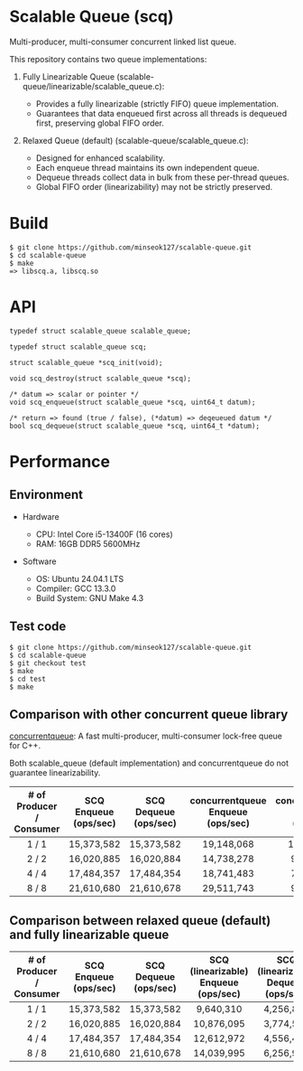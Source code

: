 # Scalable Queue (scq)

Multi-producer, multi-consumer concurrent linked list queue.

This repository contains two queue implementations:

1. Fully Linearizable Queue (scalable-queue/linearizable/scalable_queue.c):
	- Provides a fully linearizable (strictly FIFO) queue implementation.
	- Guarantees that data enqueued first across all threads is dequeued first, preserving global FIFO order.

2. Relaxed Queue (default) (scalable-queue/scalable_queue.c):
	- Designed for enhanced scalability.
	- Each enqueue thread maintains its own independent queue.
	- Dequeue threads collect data in bulk from these per-thread queues.
	- Global FIFO order (linearizability) may not be strictly preserved.

# Build
```
$ git clone https://github.com/minseok127/scalable-queue.git
$ cd scalable-queue
$ make
=> libscq.a, libscq.so
```

# API
```
typedef struct scalable_queue scalable_queue;

typedef struct scalable_queue scq;

struct scalable_queue *scq_init(void);

void scq_destroy(struct scalable_queue *scq);

/* datum => scalar or pointer */
void scq_enqueue(struct scalable_queue *scq, uint64_t datum);

/* return => found (true / false), (*datum) => deqeueued datum */
bool scq_dequeue(struct scalable_queue *scq, uint64_t *datum);
```

# Performance

## Environment

- Hardware
	- CPU: Intel Core i5-13400F (16 cores)
	- RAM: 16GB DDR5 5600MHz

- Software
	- OS: Ubuntu 24.04.1 LTS
	- Compiler: GCC 13.3.0
	- Build System: GNU Make 4.3

## Test code
```
$ git clone https://github.com/minseok127/scalable-queue.git
$ cd scalable-queue
$ git checkout test
$ make
$ cd test
$ make
```

## Comparison with other concurrent queue library

[concurrentqueue](https://github.com/cameron314/concurrentqueue): A fast multi-producer, multi-consumer lock-free queue for C++.

Both scalable_queue (default implementation) and concurrentqueue do not guarantee linearizability.

| # of Producer / Consumer  |      SCQ Enqueue (ops/sec)   |      SCQ Dequeue (ops/sec)     |   concurrentqueue Enqueue (ops/sec)   |      concurrentqueue Dequeue (ops/sec)     |
|:-------------------------:|:----------------------------:|:------------------------------:|:-------------------------------------:|:------------------------------------------:|
|	      1 / 1         |          15,373,582	   |           15,373,582           |                 19,148,068	    |                   11,229,945               |
|	      2 / 2         |          16,020,885	   |           16,020,884           |                 14,738,278	    |                    9,143,494               |
|	      4 / 4         |          17,484,357	   |           17,484,354           |                 18,741,483	    |                    7,395,087               |
|	      8 / 8         |          21,610,680	   |           21,610,678           |                 29,511,743	    |                    9,333,479               |

## Comparison between relaxed queue (default) and fully linearizable queue

| # of Producer / Consumer  |      SCQ Enqueue (ops/sec)   |      SCQ Dequeue (ops/sec)     |   SCQ (linearizable) Enqueue (ops/sec)  |      SCQ (linearizable) Dequeue (ops/sec)    |
|:-------------------------:|:----------------------------:|:------------------------------:|:---------------------------------------:|:--------------------------------------------:|
|	      1 / 1         |          15,373,582	   |           15,373,582           |                  9,640,310	      |                    4,256,879                 |
|	      2 / 2         |          16,020,885	   |           16,020,884           |                 10,876,095	      |                    3,774,518                 |
|	      4 / 4         |          17,484,357	   |           17,484,354           |                 12,612,972	      |                    4,556,463                 |
|	      8 / 8         |          21,610,680	   |           21,610,678           |                 14,039,995	      |                    6,256,954                 |
